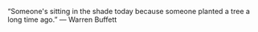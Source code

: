 “Someone's sitting in the shade today because someone planted a tree a long time ago.”
— Warren Buffett
